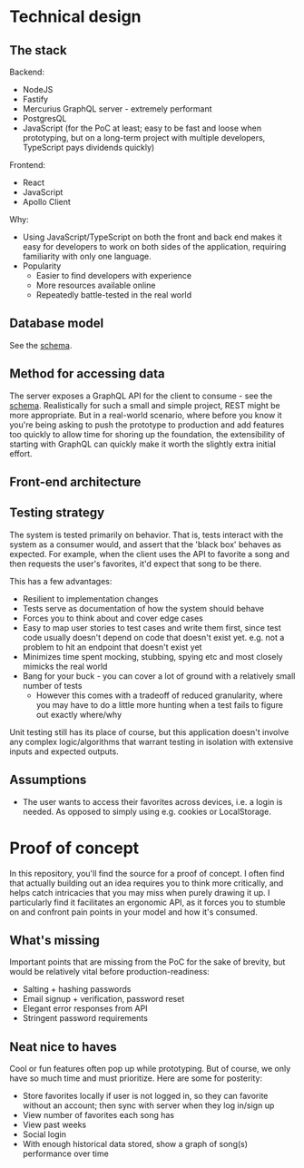 # Technical design

## The stack
Backend:
- NodeJS
- Fastify
- Mercurius GraphQL server - extremely performant
- PostgresQL
- JavaScript (for the PoC at least; easy to be fast and loose when prototyping, but on a long-term project with multiple developers, TypeScript pays dividends quickly)

Frontend:
- React
- JavaScript
- Apollo Client

Why:
- Using JavaScript/TypeScript on both the front and back end makes it easy for developers to work on both sides of the application, requiring familiarity with only one language.
- Popularity
	- Easier to find developers with experience
	- More resources available online
	- Repeatedly battle-tested in the real world
	
## Database model
See the [schema](./server/sql/migrations/1_create-initial-schema.sql).

## Method for accessing data
The server exposes a GraphQL API for the client to consume - see the [schema](./server/gql/schema.gql). Realistically for such a small and simple project, REST might be more appropriate. But in a real-world scenario, where before you know it you're being asking to push the prototype to production and add features too quickly to allow time for shoring up the foundation, the extensibility of starting with GraphQL can quickly make it worth the slightly extra initial effort. 

## Front-end architecture

## Testing strategy
The system is tested primarily on behavior. That is, tests interact with the system as a consumer would, and assert that the 'black box' behaves as expected. For example, when the client uses the API to favorite a song and then requests the user's favorites, it'd expect that song to be there.

This has a few advantages:
- Resilient to implementation changes
- Tests serve as documentation of how the system should behave
- Forces you to think about and cover edge cases
- Easy to map user stories to test cases and write them first, since test code usually doesn't depend on code that doesn't exist yet. e.g. not a problem to hit an endpoint that doesn't exist yet
- Minimizes time spent mocking, stubbing, spying etc and most closely mimicks the real world
- Bang for your buck - you can cover a lot of ground with a relatively small number of tests
	- However this comes with a tradeoff of reduced granularity, where you may have to do a little more hunting when a test fails to figure out exactly where/why

Unit testing still has its place of course, but this application doesn't involve any complex logic/algorithms that warrant testing in isolation with extensive inputs and expected outputs.

## Assumptions
- The user wants to access their favorites across devices, i.e. a login is needed. As opposed to simply using e.g. cookies or LocalStorage.

# Proof of concept
In this repository, you'll find the source for a proof of concept. I often find that actually building out an idea requires you to think more critically, and helps catch intricacies that you may miss when purely drawing it up. I particularly find it facilitates an ergonomic API, as it forces you to stumble on and confront pain points in your model and how it's consumed.

## What's missing
Important points that are missing from the PoC for the sake of brevity, but would be relatively vital before production-readiness:
- Salting + hashing passwords
- Email signup + verification, password reset
- Elegant error responses from API
- Stringent password requirements

## Neat nice to haves
Cool or fun features often pop up while prototyping. But of course, we only have so much time and must prioritize. Here are some for posterity:
- Store favorites locally if user is not logged in, so they can favorite without an account; then sync with server when they log in/sign up
- View number of favorites each song has
- View past weeks
- Social login
- With enough historical data stored, show a graph of song(s) performance over time